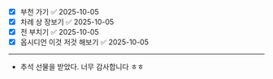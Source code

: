 * [x] 부천 가기 ✅ 2025-10-05
* [x] 차례 상 장보기 ✅ 2025-10-05
* [x] 전 부치기 ✅ 2025-10-05
* [x] 옵시디언 이것 저것 해보기 ✅ 2025-10-05
--- 
* 추석 선물을 받았다. 너무 감사합니다 ㅎㅎ